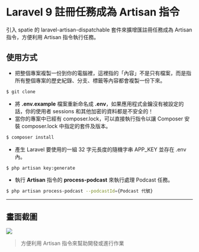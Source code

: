 # Laravel 9 註冊任務成為 Artisan 指令

引入 spatie 的 laravel-artisan-dispatchable 套件來擴增匯註冊任務成為 Artisan 指令，方便利用 Artisan 指令執行任務。

## 使用方式
- 把整個專案複製一份到你的電腦裡，這裡指的「內容」不是只有檔案，而是指所有整個專案的歷史紀錄、分支、標籤等內容都會複製一份下來。
```sh
$ git clone
```
- 將 __.env.example__ 檔案重新命名成 __.env__，如果應用程式金鑰沒有被設定的話，你的使用者 sessions 和其他加密的資料都是不安全的！
- 當你的專案中已經有 composer.lock，可以直接執行指令以讓 Composer 安裝 composer.lock 中指定的套件及版本。
```sh
$ composer install
```
- 產生 Laravel 要使用的一組 32 字元長度的隨機字串 APP_KEY 並存在 .env 內。
```sh
$ php artisan key:generate
```
- 執行 __Artisan__ 指令的 __process-podcast__ 來執行處理 Podcast 任務。
```sh
$ php artisan process-podcast --podcastId={Podcast 代號}
```

----

## 畫面截圖
![](https://i.imgur.com/xMNNWyF.png)
> 方便利用 Artisan 指令來幫助開發或進行作業
